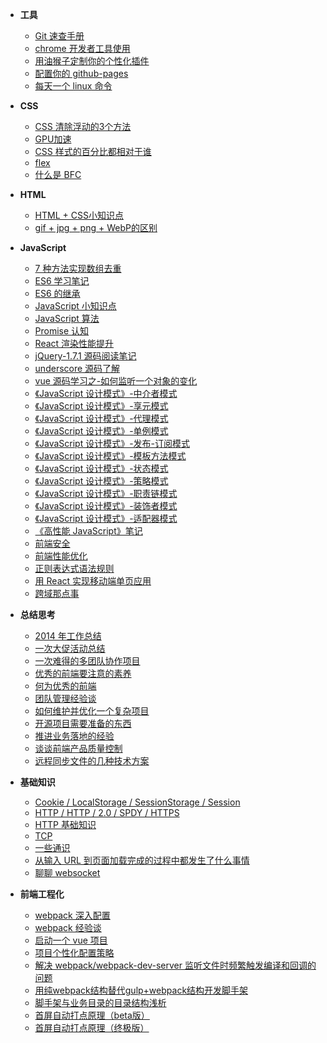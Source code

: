 +  **工具**
    +  [Git 速查手册](/docs/工具/Git速查手册)
    +  [chrome 开发者工具使用](/docs/工具/chrome开发者工具使用)
    +  [用油猴子定制你的个性化插件](/docs/工具/用油猴子定制你的个性化插件)
    +  [配置你的 github-pages](/docs/工具/配置你的github-pages)
    +  [每天一个 linux 命令](https://github.com/hoperyy/blog/issues/112)
    
+  **CSS**
    +  [CSS 清除浮动的3个方法](/docs/CSS/CSS清除浮动的3个方法)
    +  [GPU加速](/docs/CSS/GPU加速)
    +  [CSS 样式的百分比都相对于谁](/docs/CSS/css样式的百分比都相对于谁)
    +  [flex](/docs/CSS/flex)
    +  [什么是 BFC](/docs/CSS/什么是BFC)

+  **HTML**
    +  [HTML + CSS小知识点](/docs/HTML/HTML+CSS小知识点)
    +  [gif + jpg + png + WebP的区别](/docs/HTML/gif+jpg+png+WebP的区别)

+  **JavaScript**
    +  [7 种方法实现数组去重](/docs/JavaScript/7种方法实现数组去重)
    +  [ES6 学习笔记](/docs/JavaScript/ES6学习笔记)
    +  [ES6 的继承](/docs/JavaScript/ES6的继承)
    +  [JavaScript 小知识点](/docs/JavaScript/JavaScript小知识点)
    +  [JavaScript 算法](/docs/JavaScript/JavaScript算法)
    +  [Promise 认知](/docs/JavaScript/Promise认知)
    +  [React 渲染性能提升](/docs/JavaScript/React渲染性能提升)
    +  [jQuery-1.7.1 源码阅读笔记](/docs/JavaScript/jQuery-1.7.1源码阅读笔记)
    +  [underscore 源码了解](/docs/JavaScript/underscore源码了解)
    +  [vue 源码学习之-如何监听一个对象的变化](/docs/JavaScript/vue源码学习之-如何监听一个对象的变化)
    +  [《JavaScript 设计模式》-中介者模式](/docs/JavaScript/《JavaScript设计模式》-中介者模式)
    +  [《JavaScript 设计模式》-享元模式](/docs/JavaScript/《JavaScript设计模式》-享元模式)
    +  [《JavaScript 设计模式》-代理模式](/docs/JavaScript/《JavaScript设计模式》-代理模式)
    +  [《JavaScript 设计模式》-单例模式](/docs/JavaScript/《JavaScript设计模式》-单例模式)
    +  [《JavaScript 设计模式》-发布-订阅模式](/docs/JavaScript/《JavaScript设计模式》-发布-订阅模式)
    +  [《JavaScript 设计模式》-模板方法模式](/docs/JavaScript/《JavaScript设计模式》-模板方法模式)
    +  [《JavaScript 设计模式》-状态模式](/docs/JavaScript/《JavaScript设计模式》-状态模式)
    +  [《JavaScript 设计模式》-策略模式](/docs/JavaScript/《JavaScript设计模式》-策略模式)
    +  [《JavaScript 设计模式》-职责链模式](/docs/JavaScript/《JavaScript设计模式》-职责链模式) 
    +  [《JavaScript 设计模式》-装饰者模式](/docs/JavaScript/《JavaScript设计模式》-装饰者模式)
    +  [《JavaScript 设计模式》-适配器模式](/docs/JavaScript/《JavaScript设计模式》-适配器模式)
    +  [《高性能 JavaScript》笔记](/docs/JavaScript/《高性能JavaScript》笔记)
    +  [前端安全](/docs/JavaScript/前端安全)
    +  [前端性能优化](/docs/JavaScript/前端性能优化)
    +  [正则表达式语法规则](/docs/JavaScript/正则表达式语法规则)
    +  [用 React 实现移动端单页应用](/docs/JavaScript/用React实现移动端单页应用)
    +  [跨域那点事](/docs/JavaScript/跨域那点事)

+  **总结思考**
    +  [2014 年工作总结](/docs/个人思考/2014年工作总结)
    +  [一次大促活动总结](/docs/个人思考/一次大促活动总结)
    +  [一次难得的多团队协作项目](/docs/个人思考/一次难得的多团队协作项目)
    +  [优秀的前端要注意的素养](/docs/个人思考/优秀的前端要注意的素养)
    +  [何为优秀的前端](/docs/个人思考/何为优秀的前端)
    +  [团队管理经验谈](/docs/个人思考/团队管理经验谈)
    +  [如何维护并优化一个复杂项目](/docs/个人思考/如何维护并优化一个复杂项目)
    +  [开源项目需要准备的东西](/docs/个人思考/开源项目需要准备的东西)
    +  [推进业务落地的经验](/docs/个人思考/推进业务落地的经验)
    +  [谈谈前端产品质量控制](/docs/个人思考/谈谈前端产品质量控制)
    +  [远程同步文件的几种技术方案](/docs/个人思考/远程同步文件的几种技术方案)

+  **基础知识**
    +  [Cookie / LocalStorage / SessionStorage / Session](/docs/基础知识/Cookie-LocalStorage-SessionStorage-Session)
    +  [HTTP / HTTP / 2.0 / SPDY / HTTPS](/docs/基础知识/HTTP+HTTP+2.0+SPDY+HTTPS)
    +  [HTTP 基础知识](/docs/基础知识/HTTP基础知识)
    +  [TCP](/docs/基础知识/TCP)
    +  [一些通识](/docs/基础知识/一些通识)
    +  [从输入 URL 到页面加载完成的过程中都发生了什么事情](/docs/基础知识/从输入URL到页面加载完成的过程中都发生了什么事情)
    +  [聊聊 websocket](/docs/基础知识/聊聊websocket)

+  **前端工程化**
    +   [webpack 深入配置](https://github.com/hoperyy/blog/issues/2)
    +   [webpack 经验谈](https://github.com/hoperyy/blog/issues/22)
    +   [启动一个 vue 项目](https://github.com/hoperyy/blog/issues/1)
    +   [项目个性化配置策略](https://github.com/hoperyy/blog/issues/109)
    +   [解决 webpack/webpack-dev-server 监听文件时频繁触发编译和回调的问题](https://github.com/hoperyy/blog/issues/3)
    +   [用纯webpack结构替代gulp+webpack结构开发脚手架](https://github.com/hoperyy/blog/issues/111)
    +   [脚手架与业务目录的目录结构浅析](https://github.com/hoperyy/blog/issues/110)
    +  [首屏自动打点原理（beta版）](/docs/工程化/首屏自动打点原理（beta版）)
    +  [首屏自动打点原理（终极版）](/docs/工程化/首屏自动打点原理（终极版）)